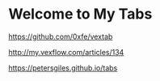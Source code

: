 # Welcome to My Tabs

https://github.com/0xfe/vextab

http://my.vexflow.com/articles/134

https://petersgiles.github.io/tabs